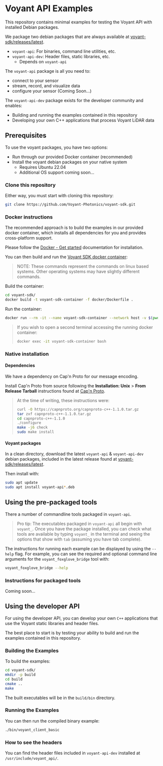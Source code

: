 # Voyant API Examples

This repository contains minimal examples for testing the Voyant API with installed Debian packages.

We package two debian packages that are always available at
[voyant-sdk/releases/latest](https://github.com/Voyant-Photonics/voyant-sdk/releases/latest).

- `voyant-api`: For binaries, command line utilities, etc.
- `voyant-api-dev`: Header files, static libraries, etc.
  - Depends on `voyant-api`

The `voyant-api` package is all you need to:

- connect to your sensor
- stream, record, and visualize data
- configure your sensor (Coming Soon...)

The `voyant-api-dev` package exists for the developer community and enables:

- Building and running the examples contained in this repository
- Developing your own C++ applications that process Voyant LiDAR data

## Prerequisites

To use the voyant packages, you have two options:

- Run through our provided Docker container (recommended)
- Install the voyant debian packages on your native system
  - Requires Ubuntu 22.04
  - Additional OS support coming soon...

### Clone this repository

Either way, you must start with cloning this repository:

```bash
git clone https://github.com/Voyant-Photonics/voyant-sdk.git
```

### Docker instructions

The recommended approach is to build the examples in our provided docker container,
which installs all dependencies for you and provides cross-platform support.

Please follow the [Docker - Get started](https://docs.docker.com/get-started/)
documentation for installation.

You can then build and run the [Voyant SDK docker container](/docker/Dockerfile):

> NOTE: These commands represent the commands on linux based systems.
> Other operating systems may have slightly different commands.

Build the container:

```bash
cd voyant-sdk/
docker build -t voyant-sdk-container -f docker/Dockerfile .
```

Run the container:

```bash
docker run --rm -it --name voyant-sdk-container --network host -v $(pwd):/workspace voyant-sdk-container /bin/bash
```

> If you wish to open a second terminal accessing the running docker container:
>
> ```bash
> docker exec -it voyant-sdk-container bash
> ```

### Native installation

#### Dependencies

We have a dependency on Cap'n Proto for our message encoding.

Install Cap'n Proto from source following the **Installation: Unix** > **From Release Tarball** instructions
found at [Cap'n Proto](https://capnproto.org/install.html).

> At the time of writing, these instructions were:
>
> ```bash
> curl -O https://capnproto.org/capnproto-c++-1.1.0.tar.gz
> tar zxf capnproto-c++-1.1.0.tar.gz
> cd capnproto-c++-1.1.0
> ./configure
> make -j6 check
> sudo make install
> ```

#### Voyant packages

In a clean directory, download the latest `voyant-api` & `voyant-api-dev` debian packages,
included in the latest release found at
[voyant-sdk/releases/latest](https://github.com/Voyant-Photonics/voyant-sdk/releases/latest).

Then install with:

```bash
sudo apt update
sudo apt install voyant-api*.deb
```

## Using the pre-packaged tools

There a number of commandline tools packaged in `voyant-api`.

> Pro tip: The executables packaged in `voyant-api` all begin with `voyant_`.
> Once you have the package installed, you can check what tools are available
> by typing `voyant_` in the terminal and seeing the options that show with `tab`
> (assuming you have tab complete).

The instructions for running each example can be displayed by using the `--help` flag.
For example, you can see the required and optional command line arguments
for the `voyant_foxglove_bridge` tool with:

```bash
voyant_foxglove_bridge --help
```

### Instructions for packaged tools

Coming soon...

## Using the developer API

For using the developer API, you can develop your own `C++` applications that use the Voyant
static libraries and header files.

The best place to start is by testing your ability to build and run the examples contained in this repository.

### Building the Examples

To build the examples:

```bash
cd voyant-sdk/
mkdir -p build
cd build
cmake ..
make
```

The built executables will be in the `build/bin` directory.

### Running the Examples

You can then run the compiled binary example:

```bash
./bin/voyant_client_basic
```

### How to see the headers

You can find the header files included in `voyant-api-dev` installed at `/usr/include/voyant_api/`.
